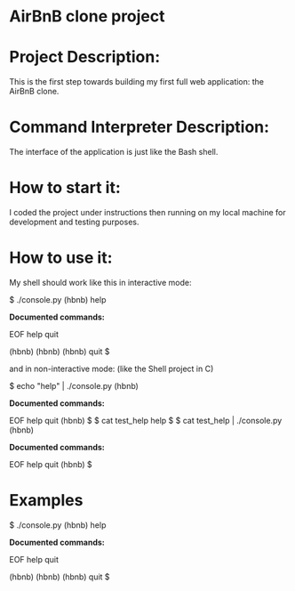 **AirBnB clone project <topic>**
========================================

**Project Description:**
========================================
This is the first step towards building my first full web application: the AirBnB clone.

**Command Interpreter Description:**
========================================
The interface of the application is just like the Bash shell.

**How to start it:**
========================================
I coded the project under instructions then running on my local machine for development and testing purposes.

**How to use it:**
========================================
My shell should work like this in interactive mode:

$ ./console.py
(hbnb) help

**Documented commands:**

EOF  help  quit

(hbnb) 
(hbnb) 
(hbnb) quit
$

and in non-interactive mode: (like the Shell project in C)

$ echo "help" | ./console.py
(hbnb)

**Documented commands:**

EOF  help  quit
(hbnb) 
$
$ cat test_help
help
$
$ cat test_help | ./console.py
(hbnb)

**Documented commands:**

EOF  help  quit
(hbnb) 
$

**Examples**
===============

$ ./console.py
(hbnb) help

**Documented commands:**

EOF  help  quit

(hbnb) 
(hbnb) 
(hbnb) quit
$
